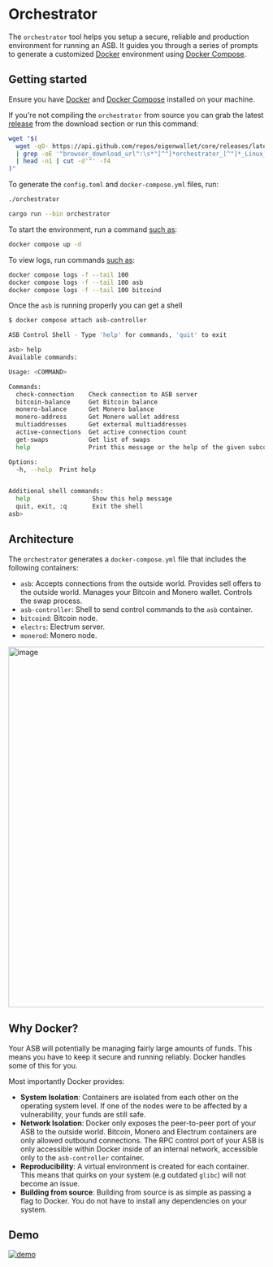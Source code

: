 # Orchestrator

The `orchestrator` tool helps you setup a secure, reliable and production environment for running an ASB. It guides you through a series of prompts to generate a customized [Docker](https://docs.docker.com/) environment using [Docker Compose](https://docs.docker.com/compose/).

## Getting started

Ensure you have [Docker](https://docs.docker.com/engine/install/) and [Docker Compose](https://docs.docker.com/compose/install/) installed on your machine.

If you're not compiling the `orchestrator` from source you can grab the latest [release](https://github.com/eigenwallet/core/releases) from the download section or run this command:
```bash
wget "$(
  wget -qO- https://api.github.com/repos/eigenwallet/core/releases/latest \
  | grep -oE '"browser_download_url":\s*"[^"]*orchestrator_[^"]*_Linux_x86_64\.tar"' \
  | head -n1 | cut -d'"' -f4
)"
```

To generate the `config.toml` and `docker-compose.yml` files, run:

```bash
./orchestrator
```

```bash
cargo run --bin orchestrator
```

To start the environment, run a command [such as](https://docs.docker.com/reference/cli/docker/compose/up/):

```bash
docker compose up -d
```

To view logs, run commands [such as](https://docs.docker.com/reference/cli/docker/compose/logs/):

```bash
docker compose logs -f --tail 100
docker compose logs -f --tail 100 asb
docker compose logs -f --tail 100 bitcoind
```

Once the `asb` is running properly you can get a shell

```bash
$ docker compose attach asb-controller

ASB Control Shell - Type 'help' for commands, 'quit' to exit

asb> help
Available commands:

Usage: <COMMAND>

Commands:
  check-connection    Check connection to ASB server
  bitcoin-balance     Get Bitcoin balance
  monero-balance      Get Monero balance
  monero-address      Get Monero wallet address
  multiaddresses      Get external multiaddresses
  active-connections  Get active connection count
  get-swaps           Get list of swaps
  help                Print this message or the help of the given subcommand(s)

Options:
  -h, --help  Print help


Additional shell commands:
  help                 Show this help message
  quit, exit, :q       Exit the shell
asb>
```

## Architecture

The `orchestrator` generates a `docker-compose.yml` file that includes the following containers:

- `asb`: Accepts connections from the outside world. Provides sell offers to the outside world. Manages your Bitcoin and Monero wallet. Controls the swap process.
- `asb-controller`: Shell to send control commands to the `asb` container.
- `bitcoind`: Bitcoin node.
- `electrs`: Electrum server.
- `monerod`: Monero node.

<img width="1364" height="709" alt="image" src="https://github.com/user-attachments/assets/cdc47e64-7ffb-4da9-811a-d020b1b20bd2" />

## Why Docker?

Your ASB will potentially be managing fairly large amounts of funds. This means you have to keep it secure and running reliably. Docker handles some of this for you.

Most importantly Docker provides:

- **System Isolation**: Containers are isolated from each other on the operating system level. If one of the nodes were to be affected by a vulnerability, your funds are still safe.
- **Network Isolation**: Docker only exposes the peer-to-peer port of your ASB to the outside world. Bitcoin, Monero and Electrum containers are only allowed outbound connections. The RPC control port of your ASB is only accessible within Docker inside of an internal network, accessible only to the `asb-controller` container.
- **Reproducibility**: A virtual environment is created for each container. This means that quirks on your system (e.g outdated `glibc`) will not become an issue.
- **Building from source**: Building from source is as simple as passing a flag to Docker. You do not have to install any dependencies on your system.

## Demo

[![demo](https://github.com/user-attachments/assets/21d82a48-8f2e-41dc-9020-9439a98bd543)](https://asciinema.org/a/tKE8IPyP5dI9KjmPGhBcBPtWg)

